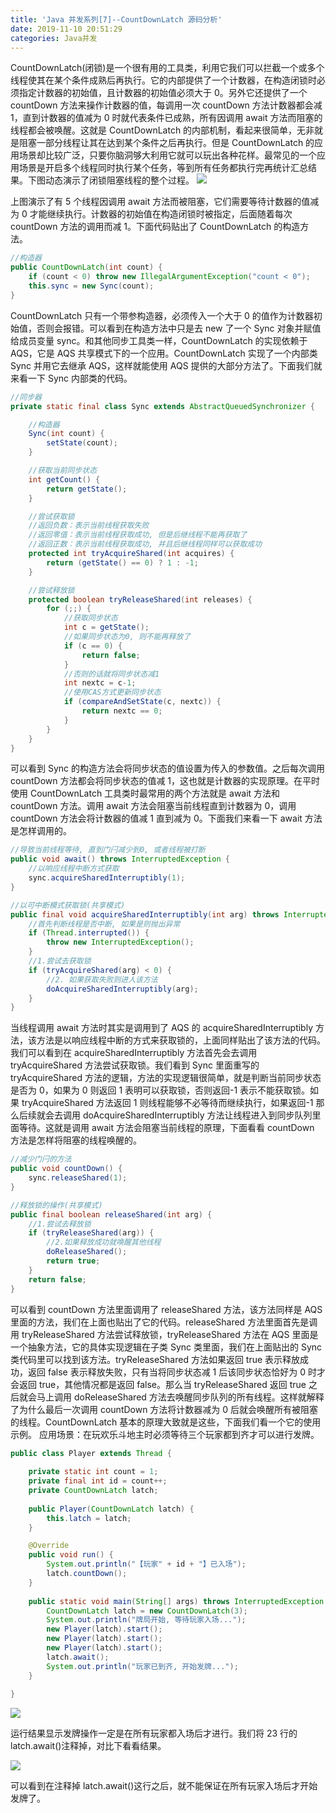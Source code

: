 ```yaml
---
title: 'Java 并发系列[7]--CountDownLatch 源码分析'
date: 2019-11-10 20:51:29
categories: Java并发
---
```

CountDownLatch(闭锁)是一个很有用的工具类，利用它我们可以拦截一个或多个线程使其在某个条件成熟后再执行。它的内部提供了一个计数器，在构造闭锁时必须指定计数器的初始值，且计数器的初始值必须大于 0。另外它还提供了一个 countDown 方法来操作计数器的值，每调用一次 countDown 方法计数器都会减 1，直到计数器的值减为 0 时就代表条件已成熟，所有因调用 await 方法而阻塞的线程都会被唤醒。<!-- more -->这就是 CountDownLatch 的内部机制，看起来很简单，无非就是阻塞一部分线程让其在达到某个条件之后再执行。但是 CountDownLatch 的应用场景却比较广泛，只要你脑洞够大利用它就可以玩出各种花样。最常见的一个应用场景是开启多个线程同时执行某个任务，等到所有任务都执行完再统计汇总结果。下图动态演示了闭锁阻塞线程的整个过程。
![](https://gitee.com/liuyun1995/yun-blog-image/raw/master/Java%E5%B9%B6%E5%8F%91%E7%B3%BB%E5%88%97%5B7%5D--CountDownLatch%E6%BA%90%E7%A0%81%E5%88%86%E6%9E%90/img1.gif)

上图演示了有 5 个线程因调用 await 方法而被阻塞，它们需要等待计数器的值减为 0 才能继续执行。计数器的初始值在构造闭锁时被指定，后面随着每次 countDown 方法的调用而减 1。下面代码贴出了 CountDownLatch 的构造方法。

```java
//构造器
public CountDownLatch(int count) {
    if (count < 0) throw new IllegalArgumentException("count < 0");
    this.sync = new Sync(count);
}
```

CountDownLatch 只有一个带参构造器，必须传入一个大于 0 的值作为计数器初始值，否则会报错。可以看到在构造方法中只是去 new 了一个 Sync 对象并赋值给成员变量 sync。和其他同步工具类一样，CountDownLatch 的实现依赖于 AQS，它是 AQS 共享模式下的一个应用。CountDownLatch 实现了一个内部类 Sync 并用它去继承 AQS，这样就能使用 AQS 提供的大部分方法了。下面我们就来看一下 Sync 内部类的代码。

```java
//同步器
private static final class Sync extends AbstractQueuedSynchronizer {

    //构造器
    Sync(int count) {
        setState(count);
    }

    //获取当前同步状态
    int getCount() {
        return getState();
    }

    //尝试获取锁
    //返回负数：表示当前线程获取失败
    //返回零值：表示当前线程获取成功, 但是后继线程不能再获取了
    //返回正数：表示当前线程获取成功, 并且后继线程同样可以获取成功
    protected int tryAcquireShared(int acquires) {
        return (getState() == 0) ? 1 : -1;
    }

    //尝试释放锁
    protected boolean tryReleaseShared(int releases) {
        for (;;) {
            //获取同步状态
            int c = getState();
            //如果同步状态为0, 则不能再释放了
            if (c == 0) {
                return false;
            }
            //否则的话就将同步状态减1
            int nextc = c-1;
            //使用CAS方式更新同步状态
            if (compareAndSetState(c, nextc)) {
                return nextc == 0;
            }
        }
    }
}
```

可以看到 Sync 的构造方法会将同步状态的值设置为传入的参数值。之后每次调用 countDown 方法都会将同步状态的值减 1，这也就是计数器的实现原理。在平时使用 CountDownLatch 工具类时最常用的两个方法就是 await 方法和 countDown 方法。调用 await 方法会阻塞当前线程直到计数器为 0，调用 countDown 方法会将计数器的值减 1 直到减为 0。下面我们来看一下 await 方法是怎样调用的。

```java
//导致当前线程等待, 直到门闩减少到0, 或者线程被打断
public void await() throws InterruptedException {
    //以响应线程中断方式获取
    sync.acquireSharedInterruptibly(1);
}

//以可中断模式获取锁(共享模式)
public final void acquireSharedInterruptibly(int arg) throws InterruptedException {
    //首先判断线程是否中断, 如果是则抛出异常
    if (Thread.interrupted()) {
        throw new InterruptedException();
    }
    //1.尝试去获取锁
    if (tryAcquireShared(arg) < 0) {
        //2. 如果获取失败则进人该方法
        doAcquireSharedInterruptibly(arg);
    }
}
```

当线程调用 await 方法时其实是调用到了 AQS 的 acquireSharedInterruptibly 方法，该方法是以响应线程中断的方式来获取锁的，上面同样贴出了该方法的代码。我们可以看到在 acquireSharedInterruptibly 方法首先会去调用 tryAcquireShared 方法尝试获取锁。我们看到 Sync 里面重写的 tryAcquireShared 方法的逻辑，方法的实现逻辑很简单，就是判断当前同步状态是否为 0，如果为 0 则返回 1 表明可以获取锁，否则返回-1 表示不能获取锁。如果 tryAcquireShared 方法返回 1 则线程能够不必等待而继续执行，如果返回-1 那么后续就会去调用 doAcquireSharedInterruptibly 方法让线程进入到同步队列里面等待。这就是调用 await 方法会阻塞当前线程的原理，下面看看 countDown 方法是怎样将阻塞的线程唤醒的。

```java
//减少门闩的方法
public void countDown() {
    sync.releaseShared(1);
}

//释放锁的操作(共享模式)
public final boolean releaseShared(int arg) {
    //1.尝试去释放锁
    if (tryReleaseShared(arg)) {
        //2.如果释放成功就唤醒其他线程
        doReleaseShared();
        return true;
    }
    return false;
}
```

可以看到 countDown 方法里面调用了 releaseShared 方法，该方法同样是 AQS 里面的方法，我们在上面也贴出了它的代码。releaseShared 方法里面首先是调用 tryReleaseShared 方法尝试释放锁，tryReleaseShared 方法在 AQS 里面是一个抽象方法，它的具体实现逻辑在子类 Sync 类里面，我们在上面贴出的 Sync 类代码里可以找到该方法。tryReleaseShared 方法如果返回 true 表示释放成功，返回 false 表示释放失败，只有当将同步状态减 1 后该同步状态恰好为 0 时才会返回 true，其他情况都是返回 false。那么当 tryReleaseShared 返回 true 之后就会马上调用 doReleaseShared 方法去唤醒同步队列的所有线程。这样就解释了为什么最后一次调用 countDown 方法将计数器减为 0 后就会唤醒所有被阻塞的线程。CountDownLatch 基本的原理大致就是这些，下面我们看一个它的使用示例。
应用场景：在玩欢乐斗地主时必须等待三个玩家都到齐才可以进行发牌。

```java
public class Player extends Thread {
  
    private static int count = 1;
    private final int id = count++;
    private CountDownLatch latch;
  
    public Player(CountDownLatch latch) {
        this.latch = latch;
    }

    @Override
    public void run() {
        System.out.println("【玩家" + id + "】已入场");
        latch.countDown();
    }
  
    public static void main(String[] args) throws InterruptedException {
        CountDownLatch latch = new CountDownLatch(3);
        System.out.println("牌局开始, 等待玩家入场...");
        new Player(latch).start();
        new Player(latch).start();
        new Player(latch).start();
        latch.await();
        System.out.println("玩家已到齐, 开始发牌...");
    }
  
}
```
![](https://gitee.com/liuyun1995/yun-blog-image/raw/master/Java%E5%B9%B6%E5%8F%91%E7%B3%BB%E5%88%97%5B7%5D--CountDownLatch%E6%BA%90%E7%A0%81%E5%88%86%E6%9E%90/img2.png)

运行结果显示发牌操作一定是在所有玩家都入场后才进行。我们将 23 行的 latch.await()注释掉，对比下看看结果。

![](https://gitee.com/liuyun1995/yun-blog-image/raw/master/Java%E5%B9%B6%E5%8F%91%E7%B3%BB%E5%88%97%5B7%5D--CountDownLatch%E6%BA%90%E7%A0%81%E5%88%86%E6%9E%90/img3.png)

可以看到在注释掉 latch.await()这行之后，就不能保证在所有玩家入场后才开始发牌了。
